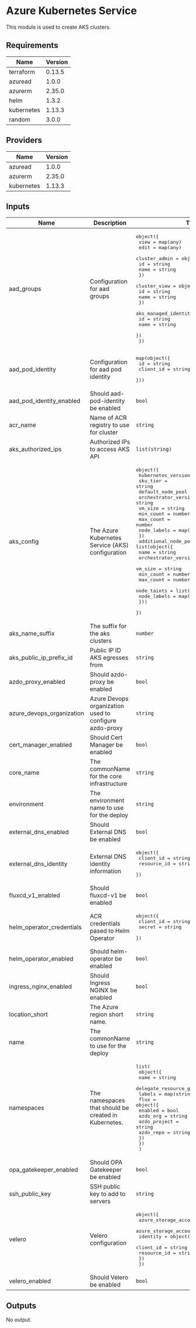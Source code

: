 # Azure Kubernetes Service

This module is used to create AKS clusters.

## Requirements

| Name | Version |
|------|---------|
| terraform | 0.13.5 |
| azuread | 1.0.0 |
| azurerm | 2.35.0 |
| helm | 1.3.2 |
| kubernetes | 1.13.3 |
| random | 3.0.0 |

## Providers

| Name | Version |
|------|---------|
| azuread | 1.0.0 |
| azurerm | 2.35.0 |
| kubernetes | 1.13.3 |

## Inputs

| Name | Description | Type | Default | Required |
|------|-------------|------|---------|:--------:|
| aad\_groups | Configuration for aad groups | <pre>object({<br>    view = map(any)<br>    edit = map(any)<br>    cluster_admin = object({<br>      id   = string<br>      name = string<br>    })<br>    cluster_view = object({<br>      id   = string<br>      name = string<br>    })<br>    aks_managed_identity = object({<br>      id   = string<br>      name = string<br>    })<br>  })</pre> | n/a | yes |
| aad\_pod\_identity | Configuration for aad pod identity | <pre>map(object({<br>    id        = string<br>    client_id = string<br>  }))</pre> | n/a | yes |
| aad\_pod\_identity\_enabled | Should aad-pod-identity be enabled | `bool` | `true` | no |
| acr\_name | Name of ACR registry to use for cluster | `string` | n/a | yes |
| aks\_authorized\_ips | Authorized IPs to access AKS API | `list(string)` | n/a | yes |
| aks\_config | The Azure Kubernetes Service (AKS) configuration | <pre>object({<br>    kubernetes_version = string<br>    sku_tier           = string<br>    default_node_pool = object({<br>      orchestrator_version = string<br>      vm_size              = string<br>      min_count            = number<br>      max_count            = number<br>      node_labels          = map(string)<br>    })<br>    additional_node_pools = list(object({<br>      name                 = string<br>      orchestrator_version = string<br>      vm_size              = string<br>      min_count            = number<br>      max_count            = number<br>      node_taints          = list(string)<br>      node_labels          = map(string)<br>    }))<br>  })</pre> | n/a | yes |
| aks\_name\_suffix | The suffix for the aks clusters | `number` | `1` | no |
| aks\_public\_ip\_prefix\_id | Public IP ID AKS egresses from | `string` | n/a | yes |
| azdo\_proxy\_enabled | Should azdo-proxy be enabled | `bool` | `true` | no |
| azure\_devops\_organization | Azure Devops organization used to configure azdo-proxy | `string` | `""` | no |
| cert\_manager\_enabled | Should Cert Manager be enabled | `bool` | `true` | no |
| core\_name | The commonName for the core infrastructure | `string` | n/a | yes |
| environment | The environment name to use for the deploy | `string` | n/a | yes |
| external\_dns\_enabled | Should External DNS be enabled | `bool` | `true` | no |
| external\_dns\_identity | External DNS identity information | <pre>object({<br>    client_id   = string<br>    resource_id = string<br>  })</pre> | n/a | yes |
| fluxcd\_v1\_enabled | Should fluxcd-v1 be enabled | `bool` | `true` | no |
| helm\_operator\_credentials | ACR credentials pased to Helm Operator | <pre>object({<br>    client_id = string<br>    secret    = string<br>  })</pre> | n/a | yes |
| helm\_operator\_enabled | Should helm-operator be enabled | `bool` | `true` | no |
| ingress\_nginx\_enabled | Should Ingress NGINX be enabled | `bool` | `true` | no |
| location\_short | The Azure region short name. | `string` | n/a | yes |
| name | The commonName to use for the deploy | `string` | n/a | yes |
| namespaces | The namespaces that should be created in Kubernetes. | <pre>list(<br>    object({<br>      name                    = string<br>      delegate_resource_group = bool<br>      labels                  = map(string)<br>      flux = object({<br>        enabled      = bool<br>        azdo_org     = string<br>        azdo_project = string<br>        azdo_repo    = string<br>      })<br>    })<br>  )</pre> | n/a | yes |
| opa\_gatekeeper\_enabled | Should OPA Gatekeeper be enabled | `bool` | `true` | no |
| ssh\_public\_key | SSH public key to add to servers | `string` | n/a | yes |
| velero | Velero configuration | <pre>object({<br>    azure_storage_account_name      = string<br>    azure_storage_account_container = string<br>    identity = object({<br>      client_id   = string<br>      resource_id = string<br>    })<br>  })</pre> | n/a | yes |
| velero\_enabled | Should Velero be enabled | `bool` | `false` | no |

## Outputs

No output.

